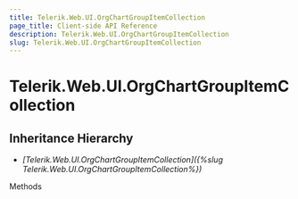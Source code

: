 ```yaml
---
title: Telerik.Web.UI.OrgChartGroupItemCollection
page_title: Client-side API Reference
description: Telerik.Web.UI.OrgChartGroupItemCollection
slug: Telerik.Web.UI.OrgChartGroupItemCollection
---
```


# Telerik.Web.UI.OrgChartGroupItemCollection  

## Inheritance Hierarchy

* *[Telerik.Web.UI.OrgChartGroupItemCollection]({%slug Telerik.Web.UI.OrgChartGroupItemCollection%})*


Methods



